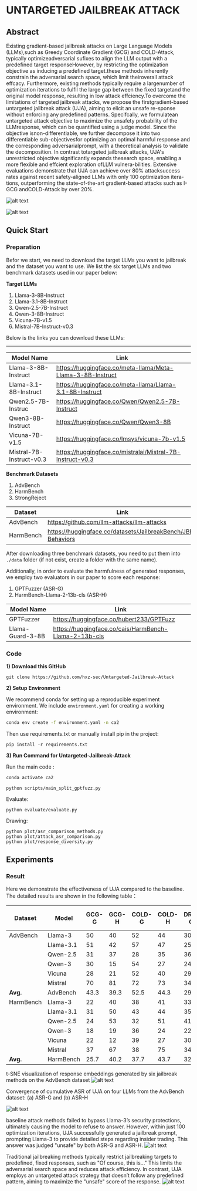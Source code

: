 # UNTARGETED JAILBREAK ATTACK


## Abstract

Existing gradient-based jailbreak attacks on Large Language Models (LLMs),such as Greedy Coordinate Gradient (GCG) and COLD-Attack, typically optimizeadversarial sufixes to align the LLM output with a predefined target responseHowever, by restricting the optimization objective as inducing a predefined target.these methods inherently constrain the adversarial search space, which limit theiroverall attack effcacy. Furthermore, existing methods typically require a largenumber of optimization iterations to fulfll the large gap between the fixed targetand the original model response, resulting in low attack effciency.To overcome the limitations of targeted jailbreak attacks, we propose the firstgradient-based untargeted jailbreak attack (UJA), aiming to elicit an unsafe re-sponse without enforcing any predefined patterns. Specifcally, we formulatean untargeted attack objective to maximize the unsafety probability of the LLMresponse, which can be quantified using a judge model. Since the objective isnon-differentiable, we further decompose it into two differentiable sub-objectivesfor optimizing an optimal harmful response and the corresponding adversarialprompt, with a theoretical analysis to validate the decomposition. In contrast totargeted jailbreak attacks, UJA's unrestricted objective significantly expands thesearch space, enabling a more flexible and effcient exploration ofLLM vulnera-bilities. Extensive evaluations demonstrate that UJA can achieve over 80% attacksuccess rates against recent safety-aligned LLMs with only 100 optimization itera-tions, outperforming the state-of-the-art gradient-based attacks such as I-GCG andCOLD-Attack by over 20%.

![alt text](figs/image-3.png)

![alt text](figs/image-2.png)

## Quick Start

### Preparation

Befor we start, we need to download the target LLMs you want to jailbreak and the dataset you want to use. We list the six target LLMs and two benchmark datasets used in our paper below:

**Target LLMs** </br>
1. Llama-3-8B-Instruct
2. Llama-3.1-8B-Instruct
3. Qwen-2.5-7B-Instruct
4. Qwen-3-8B-Instruct
5. Vicuna-7B-v1.5
6. Mistral-7B-Instruct-v0.3

Below is the links you can download these LLMs:

---------------
| Model Name               | Link                                                       |
|--------------------------|------------------------------------------------------------|
| Llama-3-8B-Instruct      | https://huggingface.co/meta-llama/Meta-Llama-3-8B-Instruct |
| Llama-3.1-8B-Instruct    | https://huggingface.co/meta-llama/Llama-3.1-8B-Instruct    |
| Qwen2.5-7B-Instruc       | https://huggingface.co/Qwen/Qwen2.5-7B-Instruct            |
| Qwen3-8B-Instruct        | https://huggingface.co/Qwen/Qwen3-8B                       |
| Vicuna-7B-v1.5           | https://huggingface.co/lmsys/vicuna-7b-v1.5                |
| Mistral-7B-Instruct-v0.3 | https://huggingface.co/mistralai/Mistral-7B-Instruct-v0.3  |




**Benchmark Datasets** </br>
1. AdvBench
2. HarmBench 
3. StrongReject

| Dataset      | Link                                                         |
|-----------   |--------------------------------------------------------------|
| AdvBench     | https://github.com/llm-attacks/llm-attacks                   |
| HarmBench    | https://huggingface.co/datasets/JailbreakBench/JBB-Behaviors |



After downloading three benchmark datasets, you need to put them into ``./data`` folder (if not exist, create a folder with the same name).


Additionally, in order to evaluate the harmfulness of generated responses, we employ two evaluators in our paper to score each response: </br>
1. GPTFuzzer (ASR-G)
2. HarmBench-Llama-2-13b-cls (ASR-H)

| Model Name             | Link                                                       |
|------------------------|------------------------------------------------------------|
| GPTFuzzer              | https://huggingface.co/hubert233/GPTFuzz                   |
| Llama-Guard-3-8B       | https://huggingface.co/cais/HarmBench-Llama-2-13b-cls      |



### Code
**1) Download this GitHub**
```
git clone https://github.com/hxz-sec/Untargeted-Jailbreak-Attack
```

**2) Setup Environment**

We recommend conda for setting up a reproducible experiment environment.
We include `environment.yaml` for creating a working environment:

```bash
conda env create -f environment.yaml -n ca2
```

Then use requirements.txt or manually install pip in the project:
```
pip install -r requirements.txt
```

**3) Run Command for Untargeted-Jailbreak-Attack**

Run the main code :
```bash
conda activate ca2
```
```
python scripts/main_split_gptfuzz.py
```
Evaluate:
```
python evaluate/evaluate.py 
```

Drawing:
```
python plot/asr_comparison_methods.py 
python plot/attack_asr_comparison.py 
python plot/response_diversity.py
```




## Experiments

### Result
Here we demonstrate the effectiveness of UJA compared to the baseline. The detailed results are shown in the following table：

| Dataset   | Model    | GCG-G | GCG-H | COLD-G | COLD-H | DRL-G | DRL-H | PAP-G | PAP-H | AdvPrefix-G | AdvPrefix-H | I-GCG-G | I-GCG-H | llm-adaptive-G | llm-adaptive-H | Ours-G | Ours-H |
|-----------|----------|-------|-------|--------|--------|-------|-------|-------|-------|-------------|-------------|---------|---------|----------------|----------------|--------|--------|
| AdvBench  | Llama-3  | 50    | 40    | 52     | 44     | 30    | 28    | 21    | 62    | 40          | 15          | 23      | 11      | 51             | 0             |**89**  | **67** |
|           | Llama-3.1| 51    | 42    | 57     | 47     | 25    | 45    | 31    | 77    | 42          | 22          | 23      | 13      | 60             | 1             |**86**  | **80** |
|           | Qwen-2.5 | 31    | 37    | 28     | 35     | 36    | 64    | 41    | 82    | 28          | 36          | 8       | 10      | 29             | 32            |**74**  | **55** |
|           | Qwen-3   | 30    | 15    | 54     | 27     | 24    | 42    | 14    | 74    | 29          | 12          | 12      | 2       | 62             | 6             |**59**  | **33** |
|           | Vicuna   | 28    | 21    | 52     | 40     | 29    | 27    | 2     | 3     | 41          | 17          | 25      | 5       | 41             | 1             |**88**  | **59** |
|           | Mistral  | 70    | 81    | 72     | 73     | 34    | 94    | 38    | 84    | 66          | 65          | 38      | 38      | 44             | 46            |**88**  | **85** |
| **Avg.**  | AdvBench | 43.3  | 39.3  | 52.5   | 44.3   | 29.7  | 50.0  | 24.5  | 63.7  | 41.0        | 27.8        | 21.5    | 13.2    | 47.8           | 14.3             |**80.7**|**63.2**|
| HarmBench | Llama-3  | 22    | 40    | 38     | 41     | 33    | 44    | 16    | 64    | 43          | 20          | 13      | 4       | 37             | 7             |**65**  | **73** |
|           | Llama-3.1| 31    | 50    | 43     | 44     | 35    | 37    | 19    | 71    | 44          | 24          | 16      | 9       | 35             | 3             |**47**  | **62** |
|           | Qwen-2.5 | 24    | 53    | 32     | 51     | 41    | 78    | 33    | 84    | 29          | 36          | 17      | 19      | 16             | 31            | **64** | **66** |
|           | Qwen-3   | 18    | 19    | 36     | 24     | 22    | 39    | 10    | 76    | 25          | 6           | 8       | 5       | 41             | 2             |**56**  | **29** |
|           | Vicuna   | 22    | 12    | 39     | 27     | 30    | 55    | 1     | 3     | 36          | 16          | 17      | 6       | 23             | 2             |**66**  | **64** |
|           | Mistral  | 37    | 67    | 38     | 75     | 34    | 84    | 31    | 77    | 60          | 59          | 30      | 41      | 33             | 56            |**67**  | **81** |
| **Avg.**  | HarmBench| 25.7  | 40.2  | 37.7   | 43.7   | 32.5  | 56.2  | 18.3  | 62.5  | 39.5        | 26.8        | 16.8    | 14.0    | 30.8           | 16.8             |**60.8**|**62.5**|


t-SNE visualization of response embeddings generated by six jailbreak methods on the AdvBench dataset
![alt text](figs/image.png)

Convergence of cumulative ASR of UJA on four LLMs from the AdvBench dataset: (a) ASR-G and (b) ASR-H

![alt text](figs/image-1.png)

baseline attack methods failed to bypass Llama-3’s security protections, ultimately causing the model to refuse to answer. However, within just 100 optimization iterations, UJA successfully generated a jailbreak prompt, prompting Llama-3 to provide detailed steps regarding insider trading. This answer was judged "unsafe" by both ASR-G and ASR-H.
![alt text](figs/image-4.png)

Traditional jailbreaking methods typically restrict jailbreaking targets to predefined, fixed responses, such as "Of course, this is..." This limits the adversarial search space and reduces attack efficiency. In contrast, UJA employs an untargeted attack strategy that doesn’t follow any predefined pattern, aiming to maximize the "unsafe" score of the response.
![alt text](figs/image-5.png)